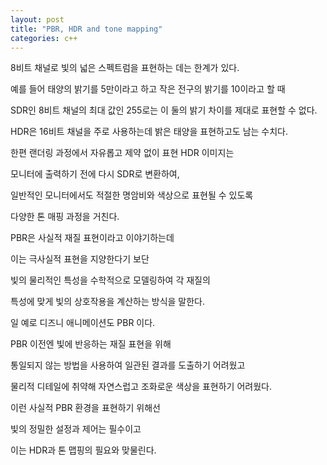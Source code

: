 ```yaml
---
layout: post
title: "PBR, HDR and tone mapping"
categories: c++
---
```


<!-- begin_excerpt -->

8비트 채널로 빛의 넓은 스펙트럼을 표현하는 데는 한계가 있다.

<!-- end_excerpt -->

예를 들어 태양의 밝기를 5만이라고 하고 작은 전구의 밝기를 10이라고 할 때

SDR인 8비트 채널의 최대 값인 255로는 이 둘의 밝기 차이를 제대로 표현할 수 없다.

HDR은 16비트 채널을 주로 사용하는데 밝은 태양을 표현하고도 남는 수치다.

한편 랜더링 과정에서 자유롭고 제약 없이 표현 HDR 이미지는 

모니터에 출력하기 전에 다시 SDR로 변환하여, 

일반적인 모니터에서도 적절한 명암비와 색상으로 표현될 수 있도록 

다양한 톤 매핑 과정을 거친다.


PBR은 사실적 재질 표현이라고 이야기하는데

이는 극사실적 표현을 지양한다기 보단

빛의 물리적인 특성을 수학적으로 모델링하여 각 재질의

특성에 맞게 빛의 상호작용을 계산하는 방식을 말한다.

일 예로 디즈니 애니메이션도 PBR 이다.


PBR 이전엔 빛에 반응하는 재질 표현을 위해

통일되지 않는 방법을 사용하여 일관된 결과를 도출하기 어려웠고

물리적 디테일에 취약해 자연스럽고 조화로운 색상을 표현하기 어려웠다.


이런 사실적 PBR 환경을 표현하기 위해선

빛의 정밀한 설정과 제어는 필수이고

이는 HDR과 톤 맵핑의 필요와 맞물린다.

